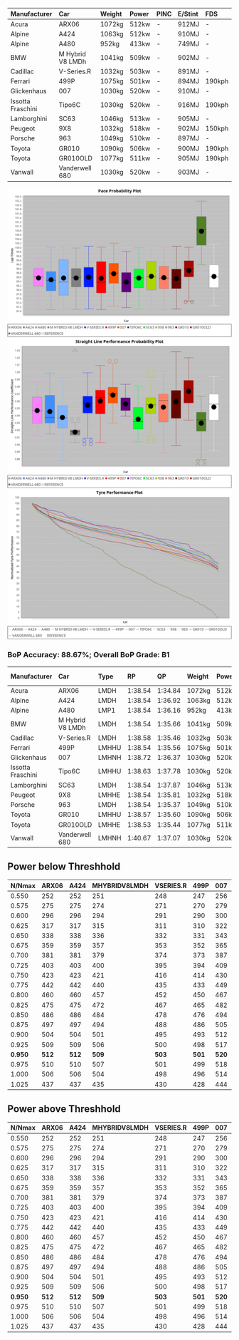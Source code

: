 |Manufacturer|Car|Weight|Power|PINC|E/Stint|FDS|
|:-|:-|:-|:-|:-|:-|:-|
|Acura|ARX06|1072kg|512kw|-|912MJ|-|
|Alpine|A424|1063kg|512kw|-|910MJ|-|
|Alpine|A480|952kg|413kw|-|749MJ|-|
|BMW|M Hybrid V8 LMDh|1041kg|509kw|-|902MJ|-|
|Cadillac|V-Series.R|1032kg|503kw|-|891MJ|-|
|Ferrari|499P|1075kg|501kw|-|894MJ|190kph|
|Glickenhaus|007|1030kg|520kw|-|910MJ|-|
|Issotta Fraschini|Tipo6C|1030kg|520kw|-|916MJ|190kph|
|Lamborghini|SC63|1046kg|513kw|-|905MJ|-|
|Peugeot|9X8|1032kg|518kw|-|902MJ|150kph|
|Porsche|963|1049kg|510kw|-|897MJ|-|
|Toyota|GR010|1090kg|506kw|-|900MJ|190kph|
|Toyota|GR010OLD|1077kg|511kw|-|905MJ|190kph|
|Vanwall|Vanderwell 680|1030kg|520kw|-|903MJ|-|

![PACECHART](./IMG/ACOMETHOD.png)
![STRAIGHTLINEPERFORMANCECHART](./IMG/ACOMETHOD_sp.png)
![TYREPERFORMANCECHART](./IMG/ACOMETHOD_tw.png)

### BoP Accuracy: 88.67%; Overall BoP Grade: B1
|Manufacturer|Car|Type|RP|QP|Weight|Power¹|Threshhold|PINC|Power²|E/Stint|AVG Vmax|FDS|RDLC|L/Stint|BOP-Grade|ModelAccuracy|ModelPoints|Match%|
|:-|:-|:-|:-|:-|:-|:-|:-|:-|:-|:-|:-|:-|:-|:-|:-|:-|:-|:-|
|Acura|ARX06|LMDH|1:38.54|1:34.84|1072kg|512kw|210.0kph|-|512kw|912MJ|301.94kph|-|0.99|29|-C1|100.00%|995|79.36%|
|Alpine|A424|LMDH|1:38.54|1:36.92|1063kg|512kw|210.0kph|-|512kw|910MJ|302.03kph|-|1.00|29|~A1|81.15%|521|99.61%|
|Alpine|A480|LMP1|1:38.54|1:36.16|952kg|413kw|210.0kph|-|413kw|749MJ|297.98kph|-|0.97|27|~A1|67.92%|957|100.00%|
|BMW|M Hybrid V8 LMDh|LMDH|1:38.54|1:35.66|1041kg|509kw|210.0kph|-|509kw|902MJ|299.15kph|-|1.03|29|-A2|98.60%|1690|92.05%|
|Cadillac|V-Series.R|LMDH|1:38.58|1:35.46|1032kg|503kw|210.0kph|-|503kw|891MJ|303.40kph|-|1.03|29|+A2|91.10%|1770|94.64%|
|Ferrari|499P|LMHHU|1:38.54|1:35.56|1075kg|501kw|210.0kph|-|501kw|894MJ|303.10kph|190kph|1.03|29|~A1|84.26%|2292|100.00%|
|Glickenhaus|007|LMHNH|1:38.72|1:36.37|1030kg|520kw|210.0kph|-|520kw|910MJ|307.46kph|-|0.96|29|~A1|94.63%|1605|100.00%|
|Issotta Fraschini|Tipo6C|LMHHU|1:38.63|1:37.78|1030kg|520kw|210.0kph|-|520kw|916MJ|305.51kph|190kph|1.08|29|+B1|66.67%|96|86.52%|
|Lamborghini|SC63|LMDH|1:38.54|1:37.87|1046kg|513kw|210.0kph|-|513kw|905MJ|301.02kph|-|1.04|29|+B1|96.77%|419|88.34%|
|Peugeot|9X8|LMHHE|1:38.54|1:35.81|1032kg|518kw|210.0kph|-|518kw|902MJ|304.00kph|150kph|1.04|29|~A1|83.63%|2468|100.00%|
|Porsche|963|LMDH|1:38.54|1:35.37|1049kg|510kw|210.0kph|-|510kw|897MJ|303.37kph|-|1.02|29|~A1|93.14%|5746|95.87%|
|Toyota|GR010|LMHHU|1:38.57|1:35.60|1090kg|506kw|210.0kph|-|506kw|900MJ|302.80kph|190kph|1.00|29|~A1|87.37%|3154|100.00%|
|Toyota|GR010OLD|LMHHE|1:38.53|1:35.44|1077kg|511kw|210.0kph|-|511kw|905MJ|305.88kph|190kph|1.01|29|~A1|89.81%|1393|97.06%|
|Vanwall|Vanderwell 680|LMHNH|1:40.67|1:37.07|1030kg|520kw|210.0kph|-|520kw|903MJ|300.53kph|-|1.01|29|+Ω1|90.28%|604|7.96%|

## Power below Threshhold
|N/Nmax|ARX06|A424|MHYBRIDV8LMDH|VSERIES.R|499P|007|TIPO6C|SC63|9X8|963|GR010|GR010OLD|VANDERWELL680|​|RPM|A480|
|:-|:-|:-|:-|:-|:-|:-|:-|:-|:-|:-|:-|:-|:-|:-|:-|:-|
|0.550|252|252|251|248|247|256|256|253|255|251|249|252|256|​|--|-|
|0.575|275|275|274|271|270|279|279|276|278|274|272|275|279|​|--|-|
|0.600|296|296|294|291|290|300|300|296|299|295|292|295|300|​|--|-|
|0.625|317|317|315|311|310|322|322|317|321|316|313|316|322|​|--|-|
|0.650|338|338|336|332|331|343|343|338|342|337|334|337|343|​|--|-|
|0.675|359|359|357|353|352|365|365|360|364|358|355|359|365|​|--|-|
|0.700|381|381|379|374|373|387|387|382|386|380|377|380|387|​|--|-|
|0.725|403|403|400|395|394|409|409|403|407|401|398|402|409|​|--|-|
|0.750|423|423|421|416|414|430|430|424|428|422|418|422|430|​|--|-|
|0.775|442|442|440|435|433|449|449|443|447|441|437|441|449|​|5000|242|
|0.800|460|460|457|452|450|467|467|461|465|458|454|459|467|​|5500|286|
|0.825|475|475|472|467|465|482|482|476|480|473|469|474|482|​|6000|320|
|0.850|486|486|484|478|476|494|494|487|492|485|481|485|494|​|6500|361|
|0.875|497|497|494|488|486|505|505|498|503|495|491|496|505|​|7000|404|
|0.900|504|504|501|495|493|512|512|505|510|502|498|503|512|​|7500|414|
|0.925|509|509|506|500|498|517|517|510|515|507|503|508|517|​|8000|410|
|**0.950**|**512**|**512**|**509**|**503**|**501**|**520**|**520**|**513**|**518**|**510**|**506**|**511**|**520**|**​**|**8500**|**413**|
|0.975|510|510|507|501|499|518|518|511|516|508|504|509|518|​|9000|207|
|1.000|506|506|504|498|496|514|514|507|512|505|501|505|514|​|--|-|
|1.025|437|437|435|430|428|444|444|438|442|436|432|436|444|​|--|-|

## Power above Threshhold
|N/Nmax|ARX06|A424|MHYBRIDV8LMDH|VSERIES.R|499P|007|TIPO6C|SC63|9X8|963|GR010|GR010OLD|VANDERWELL680|​|RPM|A480|
|:-|:-|:-|:-|:-|:-|:-|:-|:-|:-|:-|:-|:-|:-|:-|:-|:-|
|0.550|252|252|251|248|247|256|256|253|255|251|249|252|256|​|--|-|
|0.575|275|275|274|271|270|279|279|276|278|274|272|275|279|​|--|-|
|0.600|296|296|294|291|290|300|300|296|299|295|292|295|300|​|--|-|
|0.625|317|317|315|311|310|322|322|317|321|316|313|316|322|​|--|-|
|0.650|338|338|336|332|331|343|343|338|342|337|334|337|343|​|--|-|
|0.675|359|359|357|353|352|365|365|360|364|358|355|359|365|​|--|-|
|0.700|381|381|379|374|373|387|387|382|386|380|377|380|387|​|--|-|
|0.725|403|403|400|395|394|409|409|403|407|401|398|402|409|​|--|-|
|0.750|423|423|421|416|414|430|430|424|428|422|418|422|430|​|--|-|
|0.775|442|442|440|435|433|449|449|443|447|441|437|441|449|​|5000|242|
|0.800|460|460|457|452|450|467|467|461|465|458|454|459|467|​|5500|286|
|0.825|475|475|472|467|465|482|482|476|480|473|469|474|482|​|6000|320|
|0.850|486|486|484|478|476|494|494|487|492|485|481|485|494|​|6500|361|
|0.875|497|497|494|488|486|505|505|498|503|495|491|496|505|​|7000|404|
|0.900|504|504|501|495|493|512|512|505|510|502|498|503|512|​|7500|414|
|0.925|509|509|506|500|498|517|517|510|515|507|503|508|517|​|8000|410|
|**0.950**|**512**|**512**|**509**|**503**|**501**|**520**|**520**|**513**|**518**|**510**|**506**|**511**|**520**|**​**|**8500**|**413**|
|0.975|510|510|507|501|499|518|518|511|516|508|504|509|518|​|9000|207|
|1.000|506|506|504|498|496|514|514|507|512|505|501|505|514|​|--|-|
|1.025|437|437|435|430|428|444|444|438|442|436|432|436|444|​|--|-|
